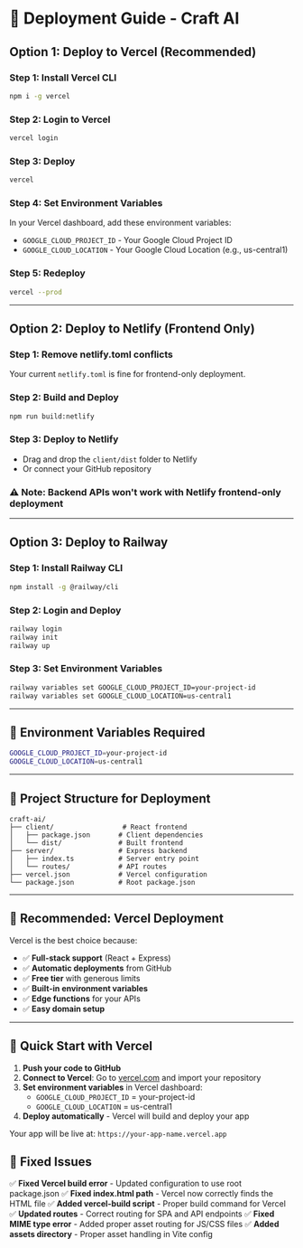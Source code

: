 # 🚀 Deployment Guide - Craft AI

## **Option 1: Deploy to Vercel (Recommended)**

### **Step 1: Install Vercel CLI**
```bash
npm i -g vercel
```

### **Step 2: Login to Vercel**
```bash
vercel login
```

### **Step 3: Deploy**
```bash
vercel
```

### **Step 4: Set Environment Variables**
In your Vercel dashboard, add these environment variables:
- `GOOGLE_CLOUD_PROJECT_ID` - Your Google Cloud Project ID
- `GOOGLE_CLOUD_LOCATION` - Your Google Cloud Location (e.g., us-central1)

### **Step 5: Redeploy**
```bash
vercel --prod
```

---

## **Option 2: Deploy to Netlify (Frontend Only)**

### **Step 1: Remove netlify.toml conflicts**
Your current `netlify.toml` is fine for frontend-only deployment.

### **Step 2: Build and Deploy**
```bash
npm run build:netlify
```

### **Step 3: Deploy to Netlify**
- Drag and drop the `client/dist` folder to Netlify
- Or connect your GitHub repository

### **⚠️ Note: Backend APIs won't work with Netlify frontend-only deployment**

---

## **Option 3: Deploy to Railway**

### **Step 1: Install Railway CLI**
```bash
npm install -g @railway/cli
```

### **Step 2: Login and Deploy**
```bash
railway login
railway init
railway up
```

### **Step 3: Set Environment Variables**
```bash
railway variables set GOOGLE_CLOUD_PROJECT_ID=your-project-id
railway variables set GOOGLE_CLOUD_LOCATION=us-central1
```

---

## **🔧 Environment Variables Required**

```bash
GOOGLE_CLOUD_PROJECT_ID=your-project-id
GOOGLE_CLOUD_LOCATION=us-central1
```

---

## **📁 Project Structure for Deployment**

```
craft-ai/
├── client/                 # React frontend
│   ├── package.json       # Client dependencies
│   └── dist/              # Built frontend
├── server/                # Express backend
│   ├── index.ts           # Server entry point
│   └── routes/            # API routes
├── vercel.json            # Vercel configuration
└── package.json           # Root package.json
```

---

## **🎯 Recommended: Vercel Deployment**

Vercel is the best choice because:
- ✅ **Full-stack support** (React + Express)
- ✅ **Automatic deployments** from GitHub
- ✅ **Free tier** with generous limits
- ✅ **Built-in environment variables**
- ✅ **Edge functions** for your APIs
- ✅ **Easy domain setup**

---

## **🚀 Quick Start with Vercel**

1. **Push your code to GitHub**
2. **Connect to Vercel**: Go to [vercel.com](https://vercel.com) and import your repository
3. **Set environment variables** in Vercel dashboard:
   - `GOOGLE_CLOUD_PROJECT_ID` = your-project-id
   - `GOOGLE_CLOUD_LOCATION` = us-central1
4. **Deploy automatically** - Vercel will build and deploy your app

Your app will be live at: `https://your-app-name.vercel.app`

## **🔧 Fixed Issues**

✅ **Fixed Vercel build error** - Updated configuration to use root package.json
✅ **Fixed index.html path** - Vercel now correctly finds the HTML file
✅ **Added vercel-build script** - Proper build command for Vercel
✅ **Updated routes** - Correct routing for SPA and API endpoints
✅ **Fixed MIME type error** - Added proper asset routing for JS/CSS files
✅ **Added assets directory** - Proper asset handling in Vite config
